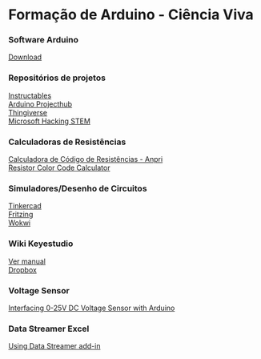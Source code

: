 # Formação de Arduino - Ciência Viva

### Software Arduino
<a href="https://www.arduino.cc/en/software">Download</a>

### Repositórios de projetos
<p><a href="https://www.instructables.com/">Instructables</a></br>
<a href="https://projecthub.arduino.cc/">Arduino Projecthub</a></br>
<a href="https://www.thingiverse.com/">Thingiverse</a></br>
<a href="https://learn.microsoft.com/en-us/training/educator-center/instructor-materials/hacking-stem">Microsoft Hacking STEM</a></p>

### Calculadoras de Resistências
<p><a href="https://drive.google.com/file/d/1LVYWyIIJiPt1darEIC3YHCYrMnjf5brD/view?usp=sharing">Calculadora de Código de Resistências - Anpri</a></br>
<a href="https://www.digikey.ca/en/resources/conversion-calculators/conversion-calculator-resistor-color-code">Resistor Color Code Calculator</a></p>

### Simuladores/Desenho de Circuitos
<p><a href="https://www.tinkercad.com/">Tinkercad</a></br>
<a href="https://fritzing.org/download/0.9.3b/windows-64bit/fritzing.0.9.3b.64.pc.zip">Fritzing</a></br>
<a href="https://wokwi.com/dashboard/projects">Wokwi</a>
</p>

### Wiki Keyestudio
<p><a href="https://ks0522-keyestudio-48-in-1-sensor-kit.readthedocs.io/en/latest/KS0522.html">Ver manual</a></br>
  <a href="https://www.dropbox.com/sh/cq8p4y04zwxomla/AADYUb_stkzTKTBfcwQUVEOma?dl=0">Dropbox</a>
</p>

### Voltage Sensor
<p>
  <a href="https://how2electronics.com/interfacing-0-25v-dc-voltage-sensor-with-arduino/">Interfacing 0-25V DC Voltage Sensor with Arduino</a>
</p>  

### Data Streamer Excel
<p>
  <a href="https://support.microsoft.com/en-us/office/what-is-data-streamer-1d52ffce-261c-4d7b-8017-89e8ee2b806f">Using Data Streamer add-in</a>
</p>  

